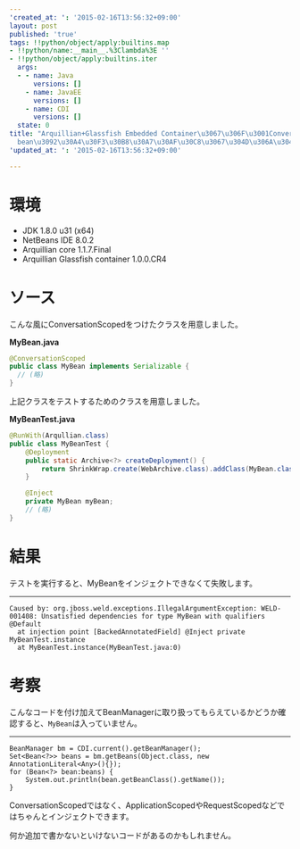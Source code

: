 ```yaml
---
'created_at: ': '2015-02-16T13:56:32+09:00'
layout: post
published: 'true'
tags: !!python/object/apply:builtins.map
- !!python/name:__main__.%3Clambda%3E ''
- !!python/object/apply:builtins.iter
  args:
  - - name: Java
      versions: []
    - name: JavaEE
      versions: []
    - name: CDI
      versions: []
  state: 0
title: "Arquillian+Glassfish Embedded Container\u3067\u306F\u3001ConversationScoped\u306A\
  bean\u3092\u30A4\u30F3\u30B8\u30A7\u30AF\u30C8\u3067\u304D\u306A\u3044\uFF01\uFF1F"
'updated_at: ': '2015-02-16T13:56:32+09:00'

---
```

# 環境 #  
  
 * JDK 1.8.0 u31 (x64)  
 * NetBeans IDE 8.0.2  
 * Arquillian core 1.1.7.Final  
 * Arquillian Glassfish container 1.0.0.CR4  
  
# ソース #  
  
こんな風にConversationScopedをつけたクラスを用意しました。  
  
**MyBean.java**  
```java:MyBean.java
@ConversationScoped
public class MyBean implements Serializable {
  // (略)
}
```  
  
上記クラスをテストするためのクラスを用意しました。  
  
**MyBeanTest.java**  
```java:MyBeanTest.java
@RunWith(Arqullian.class)
public class MyBeanTest {
    @Deployment
    public static Archive<?> createDeployment() {
        return ShrinkWrap.create(WebArchive.class).addClass(MyBean.class);
    }

    @Inject
    private MyBean myBean;
    // (略)
}

```  
  
# 結果 #  
  
テストを実行すると、MyBeanをインジェクトできなくて失敗します。  
  
****  
```text:
Caused by: org.jboss.weld.exceptions.IllegalArgumentException: WELD-001408: Unsatisfied dependencies for type MyBean with qualifiers @Default
  at injection point [BackedAnnotatedField] @Inject private MyBeanTest.instance
  at MyBeanTest.instance(MyBeanTest.java:0)
```  
  
# 考察 #  
  
こんなコードを付け加えてBeanManagerに取り扱ってもらえているかどうか確認すると、```MyBean```は入っていません。  
  
****  
```java:
BeanManager bm = CDI.current().getBeanManager();
Set<Bean<?>> beans = bm.getBeans(Object.class, new AnnotationLiteral<Any>(){});
for (Bean<?> bean:beans) {
    System.out.println(bean.getBeanClass().getName());
}
```  
  
ConversationScopedではなく、ApplicationScopedやRequestScopedなどではちゃんとインジェクトできます。  
  
何か追加で書かないといけないコードがあるのかもしれません。  
